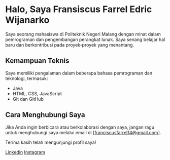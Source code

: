 # Halo, Saya Fransiscus Farrel Edric Wijanarko

Saya seorang mahasiswa di Politeknik Negeri Malang dengan minat dalam pemrograman dan pengembangan perangkat lunak. Saya senang belajar hal baru dan berkontribusi pada proyek-proyek yang menantang.



## Kemampuan Teknis
Saya memiliki pengalaman dalam beberapa bahasa pemrograman dan teknologi, termasuk:
- Java
- HTML, CSS, JavaScript
- Git dan GitHub

## Cara Menghubungi Saya
Jika Anda ingin berbicara atau berkolaborasi dengan saya, jangan ragu untuk menghubungi saya melalui email di [franciscusfarrel14@gmail.com].

Terima kasih telah mengunjungi profil saya!

[Linkedin](https://www.linkedin.com/in/fransiscus-farrel-edric-wijanarko-3477b125a/)
[Instagram](https://www.instagram.com/farrel_edriccc/)
